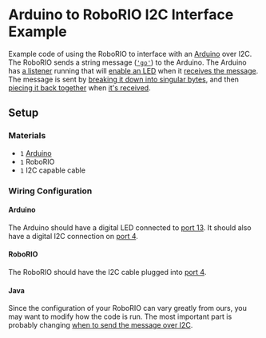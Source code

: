 # Arduino to RoboRIO I2C Interface Example

Example code of using the RoboRIO to interface with an [Arduino](https://www.arduino.cc/) over I2C. The RoboRIO sends a string message ([`'go'`](https://github.com/blazingbulldogs/arduino-roborio-i2c-example/blob/master/controller.java#L10)) to the Arduino. The Arduino has [a listener](https://github.com/blazingbulldogs/arduino-roborio-i2c-example/blob/master/arduino.ino#L10) running that will [enable an LED](https://github.com/blazingbulldogs/arduino-roborio-i2c-example/blob/master/arduino.ino#L35) when it [receives the message](https://github.com/blazingbulldogs/arduino-roborio-i2c-example/blob/master/arduino.ino#L10). The message is sent by [breaking it down into singular bytes](https://github.com/blazingbulldogs/arduino-roborio-i2c-example/blob/master/controller.java#L9-L18), and then [piecing it back together](https://github.com/blazingbulldogs/arduino-roborio-i2c-example/blob/master/arduino.ino#L27-L31) when [it's received](https://github.com/blazingbulldogs/arduino-roborio-i2c-example/blob/master/arduino.ino#L21-L37).

## Setup

### Materials

* `1` [Arduino](https://www.arduino.cc/)
* `1` RoboRIO
* `1` I2C capable cable

### Wiring Configuration

#### Arduino

The Arduino should have a digital LED connected to [port 13](https://github.com/blazingbulldogs/arduino-roborio-i2c-example/blob/master/arduino.ino#L6). It should also have a digital I2C connection on [port 4](https://github.com/blazingbulldogs/arduino-roborio-i2c-example/blob/master/arduino.ino#L8).

#### RoboRIO

The RoboRIO should have the I2C cable plugged into [port 4](https://github.com/blazingbulldogs/arduino-roborio-i2c-example/blob/master/controller.java#L3).

#### Java
Since the configuration of your RoboRIO can vary greatly from ours, you may want to modify how the code is run. The most important part is probably changing [when to send the message over I2C](https://github.com/blazingbulldogs/arduino-roborio-i2c-example/blob/master/controller.java#L8).
